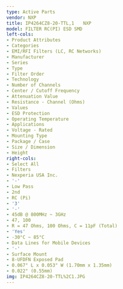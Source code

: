 ```yaml
---
type: Active Parts
vendor: NXP
title: IP4264CZ8-20-TTL,1　　NXP
model: FILTER RC(PI) ESD SMD
left-cols:
- Product Attributes
- Categories
- EMI/RFI Filters (LC, RC Networks)
- Manufacturer
- Series
- Type
- Filter Order
- Technology
- Number of Channels
- Center / Cutoff Frequency
- Attenuation Value
- Resistance - Channel (Ohms)
- Values
- ESD Protection
- Operating Temperature
- Applications
- Voltage - Rated
- Mounting Type
- Package / Case
- Size / Dimension
- Height
right-cols:
- Select All
- Filters
- Nexperia USA Inc.
- '-'
- Low Pass
- 2nd
- RC (Pi)
- '3'
- '-'
- 45dB @ 800MHz ~ 3GHz
- 47, 100
- R = 47 Ohms, 100 Ohms, C = 11pF (Total)
- 'Yes'
- -30°C ~ 85°C
- Data Lines for Mobile Devices
- '-'
- Surface Mount
- 8-UFDFN Exposed Pad
- 0.067" L x 0.053" W (1.70mm x 1.35mm)
- 0.022" (0.55mm)
img: IP4264CZ8-20-TTL%2C1.JPG
---
```

